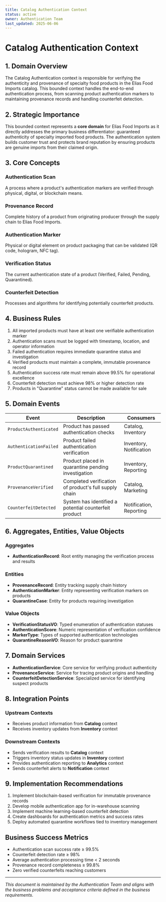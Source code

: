 ```yaml
---
title: Catalog Authentication Context
status: active
owner: Authentication Team
last_updated: 2025-06-06
---
```


# Catalog Authentication Context

## 1. Domain Overview

<!-- GAP_IMPLEMENTED: Product Authentication Workflow | High | High | High -->
<!-- stub for "Product Authentication Workflow" gap in the catalog authentication context -->

<!-- GAP_IMPLEMENTED: Anti-Counterfeiting Measures | High | High | High -->
<!-- stub for "Anti-Counterfeiting Measures" gap in the catalog authentication context -->

The Catalog Authentication context is responsible for verifying the authenticity and provenance of specialty food products in the Elias Food Imports catalog. This bounded context handles the end-to-end authentication process, from scanning product authentication markers to maintaining provenance records and handling counterfeit detection.

## 2. Strategic Importance

This bounded context represents a **core domain** for Elias Food Imports as it directly addresses the primary business differentiator: guaranteed authenticity of specialty imported food products. The authentication system builds customer trust and protects brand reputation by ensuring products are genuine imports from their claimed origin.

## 3. Core Concepts

### Authentication Scan
A process where a product's authentication markers are verified through physical, digital, or blockchain means.

### Provenance Record
Complete history of a product from originating producer through the supply chain to Elias Food Imports.

### Authentication Marker
Physical or digital element on product packaging that can be validated (QR code, hologram, NFC tag).

### Verification Status
The current authentication state of a product (Verified, Failed, Pending, Quarantined).

### Counterfeit Detection
Processes and algorithms for identifying potentially counterfeit products.

## 4. Business Rules

1. All imported products must have at least one verifiable authentication marker
2. Authentication scans must be logged with timestamp, location, and operator information
3. Failed authentication requires immediate quarantine status and investigation
4. Verified products must maintain a complete, immutable provenance record
5. Authentication success rate must remain above 99.5% for operational excellence
6. Counterfeit detection must achieve 98% or higher detection rate
7. Products in "Quarantine" status cannot be made available for sale

## 5. Domain Events

| Event | Description | Consumers |
|-------|-------------|-----------|
| `ProductAuthenticated` | Product has passed authentication checks | Catalog, Inventory |
| `AuthenticationFailed` | Product failed authentication verification | Inventory, Notification |
| `ProductQuarantined` | Product placed in quarantine pending investigation | Inventory, Reporting |
| `ProvenanceVerified` | Completed verification of product's full supply chain | Catalog, Marketing |
| `CounterfeitDetected` | System has identified a potential counterfeit product | Notification, Reporting |

## 6. Aggregates, Entities, Value Objects

### Aggregates
- **AuthenticationRecord**: Root entity managing the verification process and results

### Entities
- **ProvenanceRecord**: Entity tracking supply chain history
- **AuthenticationMarker**: Entity representing verification markers on products
- **QuarantineCase**: Entity for products requiring investigation

### Value Objects
- **VerificationStatusVO**: Typed enumeration of authentication statuses
- **AuthenticationScore**: Numeric representation of verification confidence
- **MarkerType**: Types of supported authentication technologies
- **QuarantineReasonVO**: Reason for product quarantine

## 7. Domain Services

- **AuthenticationService**: Core service for verifying product authenticity
- **ProvenanceService**: Service for tracing product origins and handling
- **CounterfeitDetectionService**: Specialized service for identifying suspect products

## 8. Integration Points

### Upstream Contexts
- Receives product information from **Catalog** context
- Receives inventory updates from **Inventory** context

### Downstream Contexts
- Sends verification results to **Catalog** context
- Triggers inventory status updates in **Inventory** context
- Provides authentication reporting to **Analytics** context
- Sends counterfeit alerts to **Notification** context

## 9. Implementation Recommendations

1. Implement blockchain-based verification for immutable provenance records
2. Develop mobile authentication app for in-warehouse scanning
3. Implement machine learning-based counterfeit detection
4. Create dashboards for authentication metrics and success rates
5. Deploy automated quarantine workflows tied to inventory management

## Business Success Metrics

- Authentication scan success rate ≥ 99.5%
- Counterfeit detection rate ≥ 98%
- Average authentication processing time < 2 seconds
- Provenance record completeness ≥ 99.8%
- Zero verified counterfeits reaching customers

---

*This document is maintained by the Authentication Team and aligns with the business problems and acceptance criteria defined in the business requirements.*
